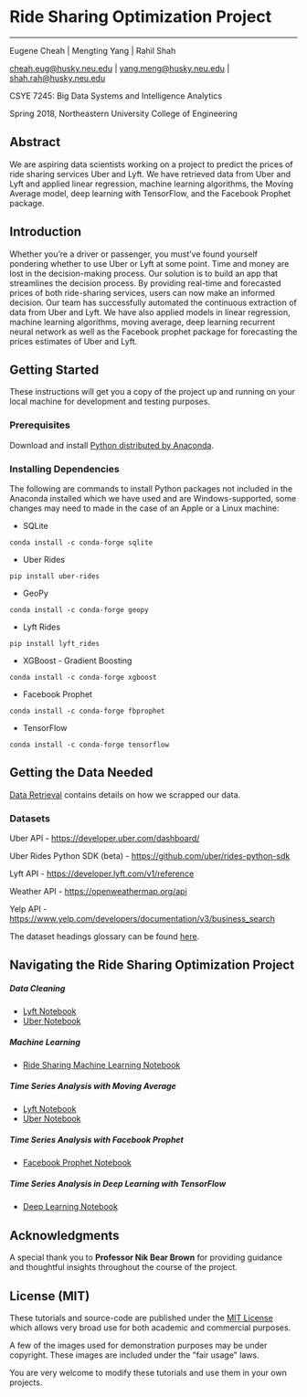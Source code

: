 # Ride Sharing Optimization Project
------------------------------------

Eugene Cheah | Mengting Yang | Rahil Shah

cheah.eug@husky.neu.edu | yang.meng@husky.neu.edu | shah.rah@husky.neu.edu

CSYE 7245: Big Data Systems and Intelligence Analytics

Spring 2018, Northeastern University College of Engineering

## Abstract
We are aspiring data scientists working on a project to predict the prices of ride sharing services Uber and Lyft. We have retrieved data from Uber and Lyft and applied linear regression, machine learning algorithms, the Moving Average model, deep learning with TensorFlow, and the Facebook Prophet package.

## Introduction
Whether you’re a driver or passenger, you must’ve found yourself pondering whether to use Uber or Lyft at some point. Time and money are lost in the decision-making process. Our solution is to build an app that streamlines the decision process. By providing real-time and forecasted prices of both ride-sharing services, users can now make an informed decision. Our team has successfully automated the continuous extraction of data from Uber and Lyft. We have also applied models in linear regression, machine learning algorithms, moving average, deep learning recurrent neural network as well as the Facebook prophet package for forecasting the prices estimates of Uber and Lyft.

## Getting Started
These instructions will get you a copy of the project up and running on your local machine for development and testing purposes.

### Prerequisites
Download and install [Python distributed by Anaconda](https://www.anaconda.com/download/).

### Installing Dependencies
The following are commands to install Python packages not included in the Anaconda installed which we have used and are Windows-supported, some changes may need to made in the case of an Apple or a Linux machine:
* SQLite
```
conda install -c conda-forge sqlite  
```

* Uber Rides
```
pip install uber-rides  
```

* GeoPy
```
conda install -c conda-forge geopy  
```

* Lyft Rides
```
pip install lyft_rides  
```

* XGBoost - Gradient Boosting
```
conda install -c conda-forge xgboost  
```

* Facebook Prophet
```
conda install -c conda-forge fbprophet
```

* TensorFlow
```
conda install -c conda-forge tensorflow 
```

## Getting the Data Needed
[Data Retrieval](https://github.com/rahilshah10/IS/blob/master/ADS/Final%20Project/Notebooks/Data%20Retrival.ipynb) contains details on how we scrapped our data.

### Datasets
Uber API - https://developer.uber.com/dashboard/

Uber Rides Python SDK (beta) - https://github.com/uber/rides-python-sdk 

Lyft API - https://developer.lyft.com/v1/reference 

Weather API - https://openweathermap.org/api

Yelp API - https://www.yelp.com/developers/documentation/v3/business_search 

The dataset headings glossary can be found [here](dataset_headings_glossary.docx).

## Navigating the Ride Sharing Optimization Project

##### Data Cleaning
* [Lyft Notebook](https://github.com/MandyYang86/Ride-Optimization/blob/master/Data%20Clean%20Part/DataClean_OneMonth_Lyft_Line.ipynb)
* [Uber Notebook](https://github.com/MandyYang86/Ride-Optimization/blob/master/Data%20Clean%20Part/DataClean_OneMonth_Uber_Pool.ipynb)

##### Machine Learning 
* [Ride Sharing Machine Learning Notebook](https://github.com/rahilshah10/IS/blob/master/ADS/Final%20Project/Notebooks/Machine%20Learning.ipynb)

##### Time Series Analysis with Moving Average
* [Lyft Notebook](https://github.com/MandyYang86/Ride-Optimization/blob/master/MA%20Model/Time%20Series%20-%20Moving%20Average%20Model-Lyft.ipynb)
* [Uber Notebook](https://github.com/MandyYang86/Ride-Optimization/blob/master/MA%20Model/Time%20Series%20-%20Moving%20Average%20Model-Uber.ipynb)

##### Time Series Analysis with Facebook Prophet 
* [Facebook Prophet Notebook](https://github.com/echeah/big_data_systems_and_intelligence_analytics/blob/master/rides_sharing_optimization_project/time_series_facebook_prophet.ipynb)

##### Time Series Analysis in Deep Learning with TensorFlow
* [Deep Learning Notebook](https://github.com/echeah/big_data_systems_and_intelligence_analytics/blob/master/rides_sharing_optimization_project/time_series_deep_learning_tensorflow.ipynb)

## Acknowledgments
A special thank you to __Professor Nik Bear Brown__ for providing guidance and thoughtful insights throughout the course of the project.


## License (MIT)

These tutorials and source-code are published under the [MIT License](https://github.com/rahilshah10/IS/blob/master/LICENSE) which allows very broad use for both academic and commercial purposes.

A few of the images used for demonstration purposes may be under copyright. These images are included under the "fair usage" laws.

You are very welcome to modify these tutorials and use them in your own projects. 
